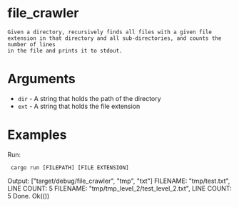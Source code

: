 # file_crawler
    Given a directory, recursively finds all files with a given file
    extension in that directory and all sub-directories, and counts the number of lines
    in the file and prints it to stdout.

# Arguments
 * `dir` - A string that holds the path of the directory
 * `ext` - A string that holds the file extension

# Examples

Run:
         
     cargo run [FILEPATH] [FILE EXTENSION]

Output:
     ["target/debug/file_crawler", "tmp", "txt"]
     FILENAME: "tmp/test.txt", LINE COUNT: 5
     FILENAME: "tmp/tmp_level_2/test_level_2.txt", LINE COUNT: 5
     Done. Ok(())
